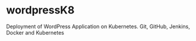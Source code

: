 # wordpressK8
Deployment of WordPress Application on Kubernetes. Git, GitHub, Jenkins, Docker and Kubernetes

